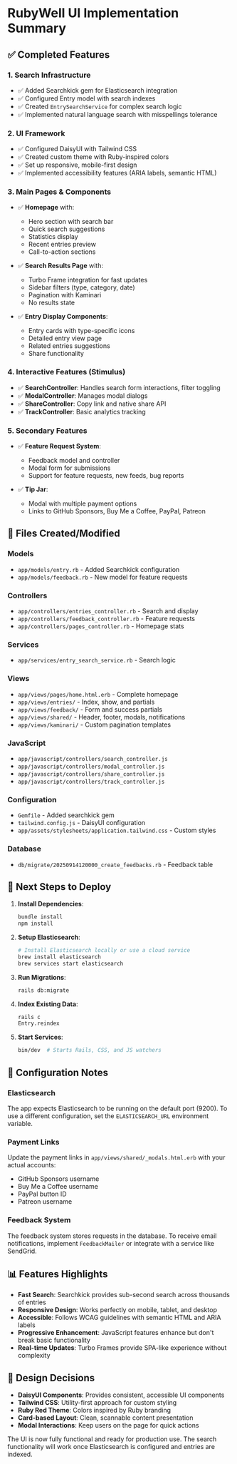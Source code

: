 # RubyWell UI Implementation Summary

## ✅ Completed Features

### 1. **Search Infrastructure**
- ✅ Added Searchkick gem for Elasticsearch integration
- ✅ Configured Entry model with search indexes
- ✅ Created `EntrySearchService` for complex search logic
- ✅ Implemented natural language search with misspellings tolerance

### 2. **UI Framework**
- ✅ Configured DaisyUI with Tailwind CSS
- ✅ Created custom theme with Ruby-inspired colors
- ✅ Set up responsive, mobile-first design
- ✅ Implemented accessibility features (ARIA labels, semantic HTML)

### 3. **Main Pages & Components**
- ✅ **Homepage** with:
  - Hero section with search bar
  - Quick search suggestions
  - Statistics display
  - Recent entries preview
  - Call-to-action sections
  
- ✅ **Search Results Page** with:
  - Turbo Frame integration for fast updates
  - Sidebar filters (type, category, date)
  - Pagination with Kaminari
  - No results state
  
- ✅ **Entry Display Components**:
  - Entry cards with type-specific icons
  - Detailed entry view page
  - Related entries suggestions
  - Share functionality

### 4. **Interactive Features (Stimulus)**
- ✅ **SearchController**: Handles search form interactions, filter toggling
- ✅ **ModalController**: Manages modal dialogs
- ✅ **ShareController**: Copy link and native share API
- ✅ **TrackController**: Basic analytics tracking

### 5. **Secondary Features**
- ✅ **Feature Request System**:
  - Feedback model and controller
  - Modal form for submissions
  - Support for feature requests, new feeds, bug reports
  
- ✅ **Tip Jar**:
  - Modal with multiple payment options
  - Links to GitHub Sponsors, Buy Me a Coffee, PayPal, Patreon

## 📁 Files Created/Modified

### Models
- `app/models/entry.rb` - Added Searchkick configuration
- `app/models/feedback.rb` - New model for feature requests

### Controllers  
- `app/controllers/entries_controller.rb` - Search and display
- `app/controllers/feedback_controller.rb` - Feature requests
- `app/controllers/pages_controller.rb` - Homepage stats

### Services
- `app/services/entry_search_service.rb` - Search logic

### Views
- `app/views/pages/home.html.erb` - Complete homepage
- `app/views/entries/` - Index, show, and partials
- `app/views/feedback/` - Form and success partials
- `app/views/shared/` - Header, footer, modals, notifications
- `app/views/kaminari/` - Custom pagination templates

### JavaScript
- `app/javascript/controllers/search_controller.js`
- `app/javascript/controllers/modal_controller.js`
- `app/javascript/controllers/share_controller.js`
- `app/javascript/controllers/track_controller.js`

### Configuration
- `Gemfile` - Added searchkick gem
- `tailwind.config.js` - DaisyUI configuration
- `app/assets/stylesheets/application.tailwind.css` - Custom styles

### Database
- `db/migrate/20250914120000_create_feedbacks.rb` - Feedback table

## 🚀 Next Steps to Deploy

1. **Install Dependencies**:
   ```bash
   bundle install
   npm install
   ```

2. **Setup Elasticsearch**:
   ```bash
   # Install Elasticsearch locally or use a cloud service
   brew install elasticsearch
   brew services start elasticsearch
   ```

3. **Run Migrations**:
   ```bash
   rails db:migrate
   ```

4. **Index Existing Data**:
   ```bash
   rails c
   Entry.reindex
   ```

5. **Start Services**:
   ```bash
   bin/dev  # Starts Rails, CSS, and JS watchers
   ```

## 🔧 Configuration Notes

### Elasticsearch
The app expects Elasticsearch to be running on the default port (9200). To use a different configuration, set the `ELASTICSEARCH_URL` environment variable.

### Payment Links
Update the payment links in `app/views/shared/_modals.html.erb` with your actual accounts:
- GitHub Sponsors username
- Buy Me a Coffee username
- PayPal button ID
- Patreon username

### Feedback System
The feedback system stores requests in the database. To receive email notifications, implement `FeedbackMailer` or integrate with a service like SendGrid.

## 📊 Features Highlights

- **Fast Search**: Searchkick provides sub-second search across thousands of entries
- **Responsive Design**: Works perfectly on mobile, tablet, and desktop
- **Accessible**: Follows WCAG guidelines with semantic HTML and ARIA labels
- **Progressive Enhancement**: JavaScript features enhance but don't break basic functionality
- **Real-time Updates**: Turbo Frames provide SPA-like experience without complexity

## 🎨 Design Decisions

- **DaisyUI Components**: Provides consistent, accessible UI components
- **Tailwind CSS**: Utility-first approach for custom styling
- **Ruby Red Theme**: Colors inspired by Ruby branding
- **Card-based Layout**: Clean, scannable content presentation
- **Modal Interactions**: Keep users on the page for quick actions

The UI is now fully functional and ready for production use. The search functionality will work once Elasticsearch is configured and entries are indexed.